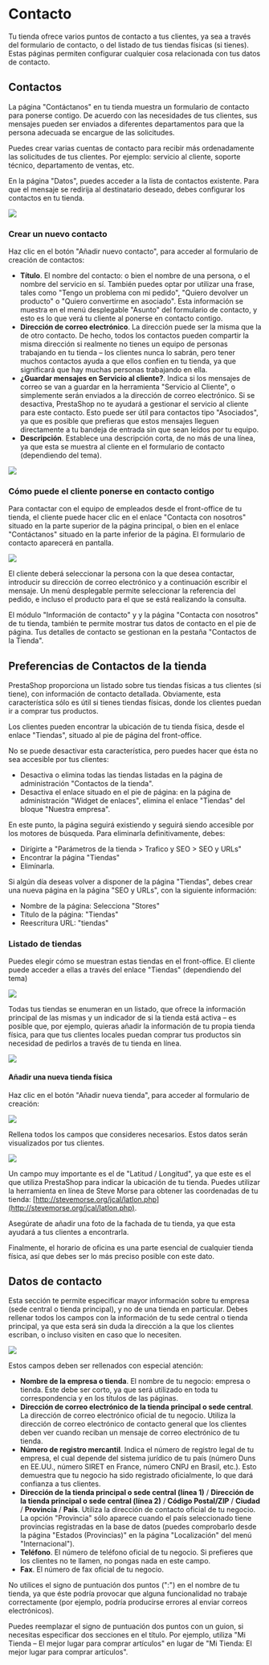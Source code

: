 # Contacto

Tu tienda ofrece varios puntos de contacto a tus clientes, ya sea a través del formulario de contacto, o del listado de tus tiendas físicas \(si tienes\). Estas páginas permiten configurar cualquier cosa relacionada con tus datos de contacto.

## Contactos

La página "Contáctanos" en tu tienda muestra un formulario de contacto para ponerse contigo. De acuerdo con las necesidades de tus clientes, sus mensajes pueden ser enviados a diferentes departamentos para que la persona adecuada se encargue de las solicitudes.

Puedes crear varias cuentas de contacto para recibir más ordenadamente las solicitudes de tus clientes. Por ejemplo: servicio al cliente, soporte técnico, departamento de ventas, etc.

En la página "Datos", puedes acceder a la lista de contactos existente. Para que el mensaje se redirija al destinatario deseado, debes configurar los contactos en tu tienda.

![](../../../.gitbook/assets/54265453.png)

### Crear un nuevo contacto

Haz clic en el botón "Añadir nuevo contacto", para acceder al formulario de creación de contactos:

* **Título**. El nombre del contacto: o bien el nombre de una persona, o el nombre del servicio en sí. También puedes optar por utilizar una frase, tales como "Tengo un problema con mi pedido", "Quiero devolver un producto" o "Quiero convertirme en asociado". Esta información se muestra en el menú desplegable "Asunto" del formulario de contacto, y esto es lo que verá tu cliente al ponerse en contacto contigo.
* **Dirección de correo electrónico**. La dirección puede ser la misma que la de otro contacto. De hecho, todos los contactos pueden compartir la misma dirección si realmente no tienes un equipo de personas trabajando en tu tienda – los clientes nunca lo sabrán, pero tener muchos contactos ayuda a que ellos confíen en tu tienda, ya que significará que hay muchas personas trabajando en ella.
* **¿Guardar mensajes en Servicio al cliente?**. Indica si los mensajes de correo se van a guardar en la herramienta "Servicio al Cliente", o simplemente serán enviados a la dirección de correo electrónico. Si se desactiva, PrestaShop no te ayudará a gestionar el servicio al cliente para este contacto. Esto puede ser útil para contactos tipo "Asociados", ya que es posible que prefieras que estos mensajes lleguen directamente a tu bandeja de entrada sin que sean leídos por tu equipo.
* **Descripción**. Establece una descripción corta, de no más de una línea, ya que esta se muestra al cliente en el formulario de contacto \(dependiendo del tema\).

![](../../../.gitbook/assets/54265455.png)

### Cómo puede el cliente ponerse en contacto contigo

Para contactar con el equipo de empleados desde el front-office de tu tienda, el cliente puede hacer clic en el enlace "Contacta con nosotros" situado en la parte superior de la página principal, o bien en el enlace "Contáctanos" situado en la parte inferior de la página. El formulario de contacto aparecerá en pantalla.

![](../../../.gitbook/assets/54265458.png)

El cliente deberá seleccionar la persona con la que desea contactar, introducir su dirección de correo electrónico y a continuación escribir el mensaje. Un menú desplegable permite seleccionar la referencia del pedido, e incluso el producto para el que se está realizando la consulta.

El módulo "Información de contacto" y y la página "Contacta con nosotros" de tu tienda, también te permite mostrar tus datos de contacto en el pie de página. Tus detalles de contacto se gestionan en la pestaña "Contactos de la Tienda".

## Preferencias de Contactos de la tienda <a id="TiendasyDatosdeContacto-PreferenciasdeContactosdelatienda"></a>

PrestaShop proporciona un listado sobre tus tiendas físicas a tus clientes \(si tiene\), con información de contacto detallada. Obviamente, esta característica sólo es útil si tienes tiendas físicas, donde los clientes puedan ir a comprar tus productos.

Los clientes pueden encontrar la ubicación de tu tienda física, desde el enlace "Tiendas", situado al pie de página del front-office.

No se puede desactivar esta característica, pero puedes hacer que ésta no sea accesible por tus clientes:

* Desactiva o elimina todas las tiendas listadas en la página de administración "Contactos de la tienda".
* Desactiva el enlace situado en el pie de página: en la página de administración "Widget de enlaces", elimina el enlace "Tiendas" del bloque "Nuestra empresa".

En este punto, la página seguirá existiendo y seguirá siendo accesible por los motores de búsqueda. Para eliminarla definitivamente, debes:

* Dirígirte a "Parámetros de la tienda &gt; Trafico y SEO &gt; SEO y URLs"
* Encontrar la página "Tiendas"
* Elimínarla.

Si algún día deseas volver a disponer de la página "Tiendas", debes crear una nueva página en la página "SEO y URLs", con la siguiente información:

* Nombre de la página: Selecciona "Stores"
* Título de la página: "Tiendas"
* Reescritura URL: "tiendas"

### Listado de tiendas <a id="TiendasyDatosdeContacto-Listadodetiendas"></a>

Puedes elegir cómo se muestran estas tiendas en el front-office. El cliente puede acceder a ellas a través del enlace "Tiendas" \(dependiendo del tema\)

![](../../../.gitbook/assets/54265461.png)

Todas tus tiendas se enumeran en un listado, que ofrece la información principal de las mismas y un indicador de si la tienda está activa – es posible que, por ejemplo, quieras añadir la información de tu propia tienda física, para que tus clientes locales puedan comprar tus productos sin necesidad de pedirlos a través de tu tienda en línea.

![](../../../.gitbook/assets/54265464.png)

#### Añadir una nueva tienda física <a id="TiendasyDatosdeContacto-A&#xF1;adirunanuevatiendaf&#xED;sica"></a>

Haz clic en el botón "Añadir nueva tienda", para acceder al formulario de creación:

![](../../../.gitbook/assets/54265466.png)

Rellena todos los campos que consideres necesarios. Estos datos serán visualizados por tus clientes.

![](../../../.gitbook/assets/51839988.png)

Un campo muy importante es el de "Latitud / Longitud", ya que este es el que utiliza PrestaShop para indicar la ubicación de tu tienda. Puedes utilizar la herramienta en línea de Steve Morse para obtener las coordenadas de tu tienda: [http://stevemorse.org/jcal/latlon.php](http://stevemorse.org/jcal/latlon.php).

Asegúrate de añadir una foto de la fachada de tu tienda, ya que esta ayudará a tus clientes a encontrarla.

Finalmente, el horario de oficina es una parte esencial de cualquier tienda física, así que debes ser lo más preciso posible con este dato.

## Datos de contacto <a id="TiendasyDatosdeContacto-Datosdecontacto"></a>

Esta sección te permite especificar mayor información sobre tu empresa \(sede central o tienda principal\), y no de una tienda en particular. Debes rellenar todos los campos con la información de tu sede central o tienda principal, ya que esta será sin duda la dirección a la que los clientes escriban, o incluso visiten en caso que lo necesiten.

![](../../../.gitbook/assets/54265469.png)

Estos campos deben ser rellenados con especial atención:

* **Nombre de la empresa o tienda**. El nombre de tu negocio: empresa o tienda. Este debe ser corto, ya que será utilizado en toda tu correspondencia y en los títulos de las páginas.
* **Dirección de correo electrónico de la tienda principal o sede central**. La dirección de correo electrónico oficial de tu negocio. Utiliza la dirección de correo electrónico de contacto general que los clientes deben ver cuando reciban un mensaje de correo electrónico de tu tienda.
* **Número de registro mercantil**. Indica el número de registro legal de tu empresa, el cual depende del sistema jurídico de tu país \(número Duns en EE.UU., número SIRET en France, número CNPJ en Brasil, etc.\). Esto demuestra que tu negocio ha sido registrado oficialmente, lo que dará confianza a tus clientes.
* **Dirección de la tienda principal o sede central \(línea 1\)** / **Dirección de la tienda principal o sede central \(línea 2\)** / **Código Postal/ZIP** / **Ciudad** / **Provincia** / **País**. Utiliza la dirección de contacto oficial de tu negocio. La opción "Provincia" sólo aparece cuando el país seleccionado tiene provincias registradas en la base de datos \(puedes comprobarlo desde la página "Estados \(Provincias\)" en la página "Localización" del menú "Internacional"\).
* **Teléfono**. El número de teléfono oficial de tu negocio. Si prefieres que los clientes no te llamen, no pongas nada en este campo.
* **Fax**. El número de fax oficial de tu negocio.

No utilices el signo de puntuación dos puntos \(":"\) en el nombre de tu tienda, ya que éste podría provocar que alguna funcionalidad no trabaje correctamente \(por ejemplo, podría producirse errores al enviar correos electrónicos\).

Puedes reemplazar el signo de puntuación dos puntos con un guion, si necesitas especificar dos secciones en el título. Por ejemplo, utiliza "Mi Tienda – El mejor lugar para comprar artículos" en lugar de "Mi Tienda: El mejor lugar para comprar artículos".

